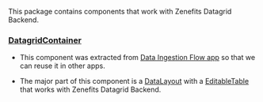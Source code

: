 This package contains components that work with Zenefits Datagrid Backend.

### [DatagridContainer](https://github.com/zenefits/z-frontend/blob/master/components/datagrid-components/src/datagrid-container/DatagridContainer.tsx)

- This component was extracted from [Data Ingestion Flow app](https://github.com/zenefits/z-frontend/tree/master/apps/datagrid-flow) so that we can reuse it in other apps.

- The major part of this component is a [DataLayout](http://ui.zenefits.com/#!/DataLayout) with a [EditableTable](http://ui.zenefits.com/#!/EditableTable) that works with Zenefits Datagrid Backend.
